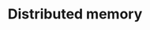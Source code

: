 ---
title: Distributed memory
defn: |-
    Multicore clusters usually have a distributed memory, where one multicore's memory
    cannot be accessed directly by a processor in another multicore.
    Instead, the processor must explicitly send a message over the cluster
    network to a processor in the remote multicore to request any data it requires. 
---